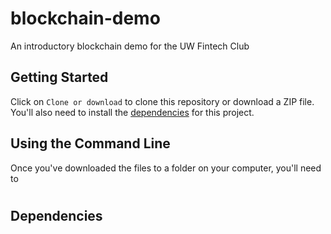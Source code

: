 # blockchain-demo
An introductory blockchain demo for the UW Fintech Club

## Getting Started
Click on ```Clone or download``` to clone this repository or download a ZIP file.
You'll also need to install the [dependencies](#Dependencies-1) for this project.

## Using the Command Line
Once you've downloaded the files to a folder on your computer, you'll need to 

#
#
#
#
#
#
#
#
#
#
#
#
#
#
#
#

## Dependencies
